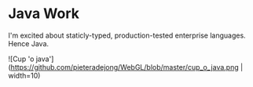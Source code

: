 # Java Work

I'm excited about staticly-typed, production-tested enterprise languages. Hence Java.

![Cup 'o java'](https://github.com/pieteradejong/WebGL/blob/master/cup_o_java.png | width=10)

